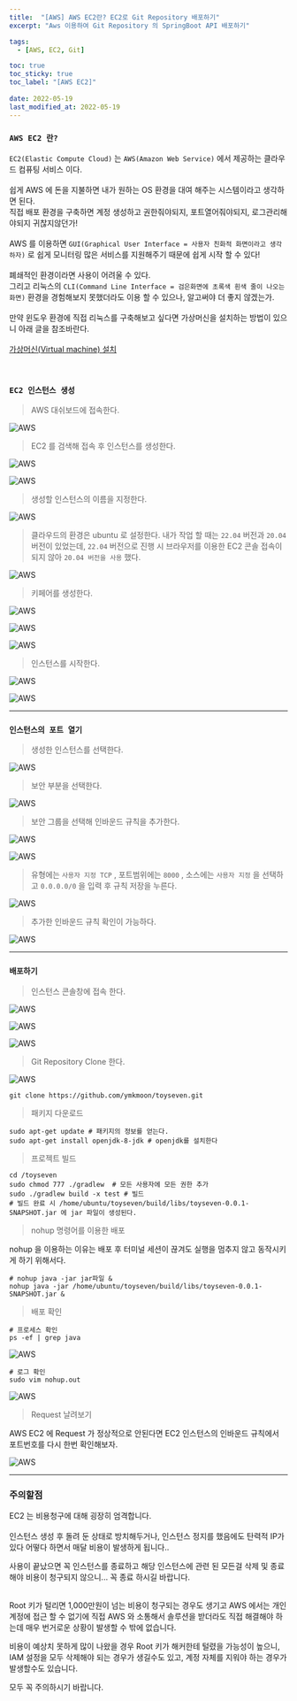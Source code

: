 ```yaml
---
title:  "[AWS] AWS EC2란? EC2로 Git Repository 배포하기"
excerpt: "Aws 이용하여 Git Repository 의 SpringBoot API 배포하기"

tags:
  - [AWS, EC2, Git]

toc: true
toc_sticky: true
toc_label: "[AWS EC2]"
 
date: 2022-05-19
last_modified_at: 2022-05-19
---
```


### ``AWS EC2 란?``

`EC2(Elastic Compute Cloud)` 는 `AWS(Amazon Web Service)` 에서 제공하는 클라우드 컴퓨팅 서비스 이다. <br>
<br>
쉽게 AWS 에 돈을 지불하면 내가 원하는 OS 환경을 대여 해주는 시스템이라고 생각하면 된다. <br>
직접 배포 환경을 구축하면 계정 생성하고 권한줘야되지, 포트열어줘야되지, 로그관리해야되지 귀찮지않던가! <br>
<br>
AWS 를 이용하면 `GUI(Graphical User Interface = 사용자 친화적 화면이라고 생각하자)` 로 쉽게 모니터링 많은 서비스를 지원해주기 때문에 쉽게 시작 할 수 있다! <br>
<br>
폐쇄적인 환경이라면 사용이 어려울 수 있다. <br>
그리고 리눅스의 `CLI(Command Line Interface = 검은화면에 초록색 흰색 줄이 나오는 화면)` 환경을 경험해보지 못했더라도 이용 할 수 있으나, 알고써야 더 좋지 않겠는가. <br>
<br>
만약 윈도우 환경에 직접 리눅스를 구축해보고 싶다면 가상머신을 설치하는 방법이 있으니 아래 글을 참조바란다. <br>
<br>
[가상머신(Virtual machine) 설치](https://ymkmoon.github.io/Linux-02-VMWare/)


<br>

### ``EC2 인스턴스 생성``

> AWS 대쉬보드에 접속한다.

![AWS](/assets/image/aws/AWS_EC2_01.PNG)


> EC2 를 검색해 접속 후 인스턴스를 생성한다.

![AWS](/assets/image/aws/AWS_EC2_02.PNG)

![AWS](/assets/image/aws/AWS_EC2_03.PNG)


> 생성할 인스턴스의 이름을 지정한다.

![AWS](/assets/image/aws/AWS_EC2_04.PNG)


> 클라우드의 환경은 ubuntu 로 설정한다. 
내가 작업 할 때는 `22.04` 버전과 `20.04` 버전이 있었는데, `22.04` 버전으로 진행 시 브라우저를 이용한 EC2 콘솔 접속이 되지 않아 `20.04 버전을 사용` 했다.

![AWS](/assets/image/aws/AWS_EC2_05.PNG)


> 키페어를 생성한다.

![AWS](/assets/image/aws/AWS_EC2_06.PNG)

![AWS](/assets/image/aws/AWS_EC2_07.PNG)

![AWS](/assets/image/aws/AWS_EC2_08.PNG)


> 인스턴스를 시작한다.

![AWS](/assets/image/aws/AWS_EC2_09.PNG)

![AWS](/assets/image/aws/AWS_EC2_10.PNG)


<hr/>


### ``인스턴스의 포트 열기``

> 생성한 인스턴스를 선택한다.

![AWS](/assets/image/aws/AWS_EC2_11.PNG)


> 보안 부분을 선택한다.

![AWS](/assets/image/aws/AWS_EC2_12.PNG)


> 보안 그룹을 선택해 인바운드 규칙을 추가한다.

![AWS](/assets/image/aws/AWS_EC2_13.PNG)

![AWS](/assets/image/aws/AWS_EC2_14.PNG)


> 유형에는 `사용자 지정 TCP` , 포트범위에는 `8000` , 소스에는 `사용자 지정` 을 선택하고 `0.0.0.0/0` 을 입력 후 규칙 저장을 누른다.

![AWS](/assets/image/aws/AWS_EC2_15.PNG)


> 추가한 인바운드 규칙 확인이 가능하다.

![AWS](/assets/image/aws/AWS_EC2_16.PNG)


<hr/>


### ``배포하기``

> 인스턴스 콘솔창에 접속 한다.

![AWS](/assets/image/aws/AWS_EC2_17.PNG)


![AWS](/assets/image/aws/AWS_EC2_18.PNG)

![AWS](/assets/image/aws/AWS_EC2_19.PNG)


> Git Repository Clone 한다.

![AWS](/assets/image/aws/AWS_EC2_20.PNG)


```console
git clone https://github.com/ymkmoon/toyseven.git 
```

> 패키지 다운로드

```console
sudo apt-get update # 패키지의 정보를 얻는다.
sudo apt-get install openjdk-8-jdk # openjdk를 설치한다
```


> 프로젝트 빌드

```console
cd /toyseven
sudo chmod 777 ./gradlew  # 모든 사용자에 모든 권한 추가
sudo ./gradlew build -x test # 빌드
# 빌드 완료 시 /home/ubuntu/toyseven/build/libs/toyseven-0.0.1-SNAPSHOT.jar 에 jar 파일이 생성된다.
```

> nohup 명령어를 이용한 배포

nohup 을 이용하는 이유는 배포 후 터미널 세션이 끊겨도 실행을 멈추지 않고 동작시키게 하기 위해서다.

```console
# nohup java -jar jar파일 &
nohup java -jar /home/ubuntu/toyseven/build/libs/toyseven-0.0.1-SNAPSHOT.jar &
```


> 배포 확인

```console
# 프로세스 확인
ps -ef | grep java
```

![AWS](/assets/image/aws/AWS_EC2_21.PNG)


```console
# 로그 확인
sudo vim nohup.out
```

![AWS](/assets/image/aws/AWS_EC2_22.PNG)


> Request 날려보기

AWS EC2 에 Request 가 정상적으로 안된다면 EC2 인스턴스의 인바운드 규칙에서 포트번호를 다시 한번 확인해보자.

![AWS](/assets/image/aws/AWS_EC2_23.PNG)

<hr/>

### 주의할점

EC2 는 비용청구에 대해 굉장히 엄격합니다. <br>
<br>
인스턴스 생성 후 돌려 둔 상태로 방치해두거나, 인스턴스 정지를 했음에도 탄력적 IP가 있다 어떻다 하면서 매달 비용이 발생하게 됩니다.. <br>

사용이 끝났으면 꼭 인스턴스를 종료하고 해당 인스턴스에 관련 된 모든걸 삭제 및 종료해야 비용이 청구되지 않으니... 꼭 종료 하시길 바랍니다. <br>
<br>

Root 키가 털리면 1,000만원이 넘는 비용이 청구되는 경우도 생기고 AWS 에서는 개인 계정에 접근 할 수 없기에 직접 AWS 와 소통해서 솔루션을 받더라도 직접 해결해야 하는데 매우 번거로운 상황이 발생할 수 밖에 없습니다. <br>

비용이 예상치 못하게 많이 나왔을 경우 Root 키가 해커한테 털렸을 가능성이 높으니, IAM 설정을 모두 삭제해야 되는 경우가 생길수도 있고, 계정 자체를 지워야 하는 경우가 발생할수도 있습니다. <br>

모두 꼭 주의하시기 바랍니다.


